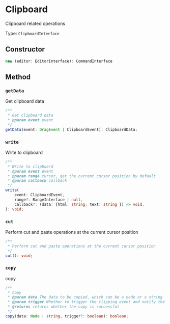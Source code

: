 # Clipboard

Clipboard related operations

Type: `ClipboardInterface`

## Constructor

```ts
new (editor: EditorInterface): CommandInterface
```

## Method

### `getData`

Get clipboard data

```ts
/**
 * Get clipboard data
 * @param event event
 */
getData(event: DragEvent | ClipboardEvent): ClipboardData;
```

### `write`

Write to clipboard

```ts
/**
 * Write to clipboard
 * @param event event
 * @param range cursor, get the current cursor position by default
 * @param callback callback
 */
write(
    event: ClipboardEvent,
    range?: RangeInterface | null,
    callback?: (data: {html: string; text: string }) => void,
): void;
```

### `cut`

Perform cut and paste operations at the current cursor position

```ts
/**
 * Perform cut and paste operations at the current cursor position
 */
cut(): void;
```

### `copy`

copy

```ts
/**
 * Copy
 * @param data The data to be copied, which can be a node or a string
 * @param trigger Whether to trigger the clipping event and notify the plug-in to process the conversion
 * @returns returns whether the copy is successful
 */
copy(data: Node | string, trigger?: boolean): boolean;
```
